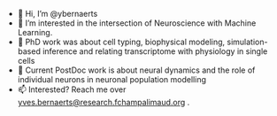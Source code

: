 - 👋 Hi, I’m @ybernaerts
- 👀 I’m interested in the intersection of Neuroscience with Machine Learning.
- 🌱 PhD work was about cell typing, biophysical modeling, simulation-based inference and relating transcriptome with physiology in single cells
- 🌱 Current PostDoc work is about neural dynamics and the role of individual neurons in neuronal population modelling
- 📫 Interested? Reach me over yves.bernaerts@research.fchampalimaud.org .

<!---
ybernaerts/ybernaerts is a ✨ special ✨ repository because its `README.md` (this file) appears on your GitHub profile.
You can click the Preview link to take a look at your changes.
--->

